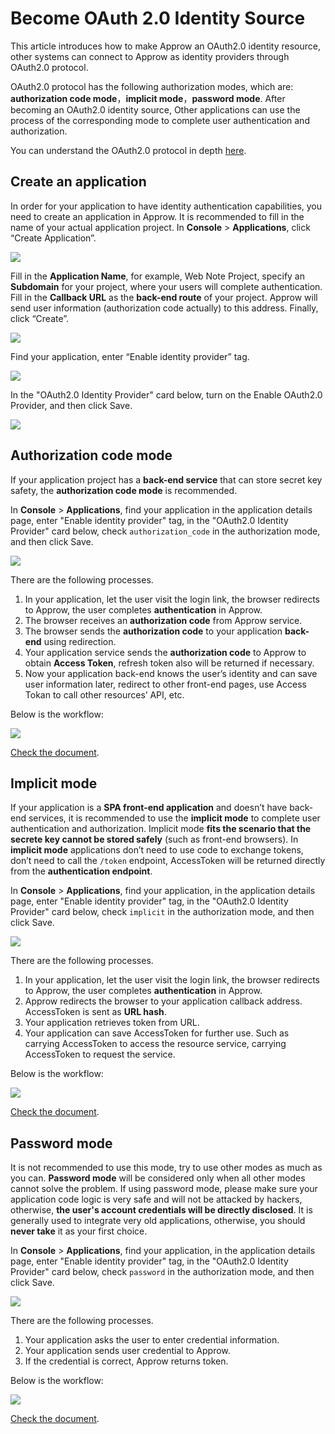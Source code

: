 # Become OAuth 2.0 Identity Source

<LastUpdated/>

This article introduces how to make Approw an OAuth2.0 identity resource, other systems can connect to Approw as identity providers through OAuth2.0 protocol.

OAuth2.0 protocol has the following authorization modes, which are: **authorization code mode**，**implicit mode**，**password mode**. After becoming an OAuth2.0 identity source, Other applications can use the process of the corresponding mode to complete user authentication and authorization.

You can understand the OAuth2.0 protocol in depth [here](/concepts/oidc/oidc-overview.md).

## Create an application

In order for your application to have identity authentication capabilities, you need to create an application in Approw. It is recommended to fill in the name of your actual application project. In **Console** > **Applications**, click “Create Application”.


![](~@imagesEnUs/guides/federation/oidc/1-1.png)


Fill in the **Application Name**, for example, Web Note Project, specify an **Subdomain** for your project, where your users will complete authentication. Fill in the **Callback URL** as the **back-end route** of your project. Approw will send user information (authorization code actually) to this address. Finally, click “Create”.


![](~@imagesEnUs/guides/federation/oidc/1-2.png)


Find your application, enter “Enable identity provider” tag.


![](~@imagesEnUs/guides/federation/oauth/1-1.png)


In the "OAuth2.0 Identity Provider" card below, turn on the Enable OAuth2.0 Provider, and then click Save.


![](~@imagesEnUs/guides/federation/oauth/1-2.png)


## Authorization code mode

If your application project has a **back-end service** that can store secret key safety, the **authorization code mode** is recommended.

In **Console** > **Applications**, find your application in the application details page, enter "Enable identity provider" tag, in the "OAuth2.0 Identity Provider" card below, check `authorization_code` in the authorization mode, and then click Save.


![](~@imagesEnUs/guides/federation/oauth/1-3.png)


There are the following processes.

1. In your application, let the user visit the login link, the browser redirects to Approw, the user completes **authentication** in Approw.
2. The browser receives an **authorization code** from Approw service.
3. The browser sends the **authorization code** to your application **back-end** using redirection.
4. Your application service sends the **authorization code** to Approw to obtain **Access Token**, refresh token also will be returned if necessary.
5. Now your application back-end knows the user’s identity and can save user information later, redirect to other front-end pages, use Access Tokan to call other resources’ API, etc.

Below is the workflow:


![](~@imagesEnUs/guides/federation/oauth/authorization-code-flow.png)


[Check the document](/federation/oauth2/authorization-code).

## Implicit mode

If your application is a **SPA front-end application** and doesn’t have back-end services, it is recommended to use the **implicit mode** to complete user authentication and authorization. Implicit mode **fits the scenario that the secrete key cannot be stored safely** (such as front-end browsers). In **implicit mode** applications don’t need to use code to exchange tokens, don’t need to call the `/token` endpoint, AccessToken will be returned directly from the **authentication endpoint**.

In **Console** > **Applications**, find your application, in the application details page, enter "Enable identity provider" tag, in the "OAuth2.0 Identity Provider" card below, check `implicit` in the authorization mode, and then click Save.


![](~@imagesEnUs/guides/federation/oauth/1-4.png)


There are the following processes.

1. In your application, let the user visit the login link, the browser redirects to Approw, the user completes **authentication** in Approw.
2. Approw redirects the browser to your application callback address. AccessToken is sent as **URL hash**.
3. Your application retrieves token from URL.
4. Your application can save AccessToken for further use. Such as carrying AccessToken to access the resource service, carrying AccessToken to request the service.

Below is the workflow:


![](~@imagesEnUs/guides/federation/oauth/implicit-flow.png)


[Check the document](/federation/oauth2/implicit).

## Password mode

It is not recommended to use this mode, try to use other modes as much as you can. **Password mode** will be considered only when all other modes cannot solve the problem. If using password mode, please make sure your application code logic is very safe and will not be attacked by hackers, otherwise, **the user's account credentials will be directly disclosed**. It is generally used to integrate very old applications, otherwise, you should **never take** it as your first choice.

In **Console** > **Applications**, find your application, in the application details page, enter "Enable identity provider" tag, in the "OAuth2.0 Identity Provider" card below, check `password` in the authorization mode, and then click Save.


![](~@imagesEnUs/guides/federation/oauth/1-5.png)


There are the following processes.

1. Your application asks the user to enter credential information.
2. Your application sends user credential to Approw.
3. If the credential is correct, Approw returns token.

Below is the workflow:


![](~@imagesEnUs/guides/federation/oauth/password-flow.png)


[Check the document](/federation/oauth2/password).

